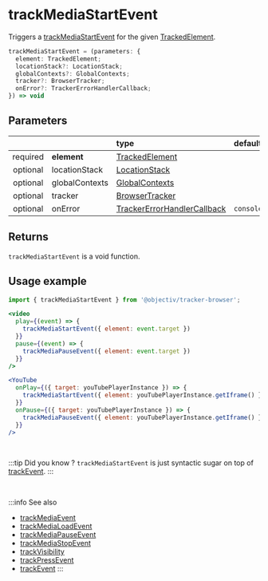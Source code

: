 # trackMediaStartEvent

Triggers a [trackMediaStartEvent](/taxonomy/reference/events/MediaStartEvent.md) for the given [TrackedElement](/tracking/browser/api-reference/definitions/TrackedElement.md).

```typescript
trackMediaStartEvent = (parameters: {
  element: TrackedElement;
  locationStack?: LocationStack;
  globalContexts?: GlobalContexts;
  tracker?: BrowserTracker;
  onError?: TrackerErrorHandlerCallback;
}) => void
```

## Parameters
|          |             | type                                                                                                                                                     | default value
| :-:      | :--         | :--                                                                                                                                                      | :--           
| required | **element**    | [TrackedElement](/tracking/browser/api-reference/definitions/TrackedElement.md)                           |
| optional | locationStack  | [LocationStack](/tracking/browser/api-reference/core/LocationStack.md)                                    |
| optional | globalContexts | [GlobalContexts](/tracking/browser/api-reference/core/GlobalContexts.md)                                  |
| optional | tracker        | [BrowserTracker](/tracking/browser/api-reference/general/BrowserTracker.md)                               |
| optional | onError        | [TrackerErrorHandlerCallback](/tracking/browser/api-reference/definitions/TrackerErrorHandlerCallback.md) | `console.error`

## Returns
`trackMediaStartEvent` is a void function.

## Usage example

```jsx
import { trackMediaStartEvent } from '@objectiv/tracker-browser';
```

```jsx
<video
  play={(event) => {
    trackMediaStartEvent({ element: event.target })
  }}
  pause={(event) => {
    trackMediaPauseEvent({ element: event.target })
  }}
/>
```

```jsx
<YouTube
  onPlay={({ target: youTubePlayerInstance }) => {
    trackMediaStartEvent({ element: youTubePlayerInstance.getIframe() })
  }}
  onPause={({ target: youTubePlayerInstance }) => {
    trackMediaPauseEvent({ element: youTubePlayerInstance.getIframe() })
  }}
/>
```

<br />

:::tip Did you know ?
`trackMediaStartEvent` is just syntactic sugar on top of [trackEvent](/tracking/browser/api-reference/eventTrackers/trackEvent.md).
:::

<br />

:::info See also
- [trackMediaEvent](/tracking/browser/api-reference/eventTrackers/trackMediaEvent.md)
- [trackMediaLoadEvent](/tracking/browser/api-reference/eventTrackers/trackMediaLoadEvent.md)
- [trackMediaPauseEvent](/tracking/browser/api-reference/eventTrackers/trackMediaPauseEvent.md)
- [trackMediaStopEvent](/tracking/browser/api-reference/eventTrackers/trackMediaStopEvent.md)
- [trackVisibility](/tracking/browser/api-reference/eventTrackers/trackVisibility.md)
- [trackPressEvent](/tracking/browser/api-reference/eventTrackers/trackPressEvent.md)
- [trackEvent](/tracking/browser/api-reference/eventTrackers/trackEvent.md)
  :::
